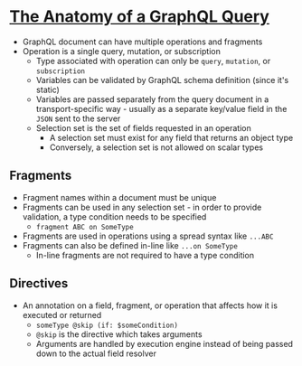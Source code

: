 # [The Anatomy of a GraphQL Query](https://blog.apollographql.com/the-anatomy-of-a-graphql-query-6dffa9e9e747)

* GraphQL document can have multiple operations and fragments
* Operation is a single query, mutation, or subscription
  * Type associated with operation can only be `query`, `mutation`, or `subscription`
  * Variables can be validated by GraphQL schema definition (since it's static)
  * Variables are passed separately from the query document in a transport-specific way - usually as a separate key/value field in the `JSON` sent to the server
  * Selection set is the set of fields requested in an operation
    * A selection set must exist for any field that returns an object type
    * Conversely, a selection set is not allowed on scalar types

## Fragments

* Fragment names within a document must be unique
* Fragments can be used in any selection set - in order to provide validation, a type condition needs to be specified
  * `fragment ABC on SomeType`
* Fragments are used in operations using a spread syntax like `...ABC`
* Fragments can also be defined in-line like `...on SomeType`
  * In-line fragments are not required to have a type condition

## Directives

* An annotation on a field, fragment, or operation that affects how it is executed or returned
  * `someType @skip (if: $someCondition)`
  * `@skip` is the directive which takes arguments
  * Arguments are handled by execution engine instead of being passed down to the actual field resolver

